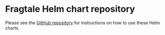 # Fragtale Helm chart repository

Please see the [GitHub repository](https://github.com/mydriatech/fragtale) for
instructions on how to use these Helm charts.
